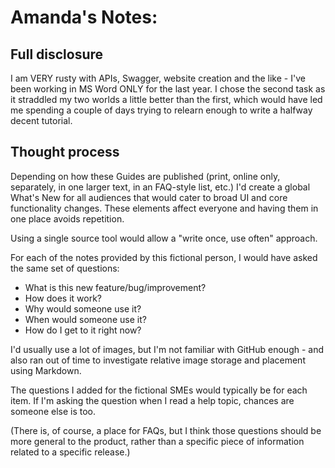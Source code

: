 # Amanda's Notes:

## Full disclosure

I am VERY rusty with APIs, Swagger, website creation and the like - I've been working in MS Word ONLY for the last year. I chose the second task as it straddled my two worlds a little better than the first, which would have led me spending a couple of days trying to relearn enough to write a halfway decent tutorial. 

## Thought process
Depending on how these Guides are published (print, online only, separately, in one larger text, in an FAQ-style list, etc.) I'd create a global What's New for all audiences that would cater to broad UI and core functionality changes. These elements affect everyone and having them in one place avoids repetition. 

Using a single source tool would allow a "write once, use often" approach. 

For each of the notes provided by this fictional person, I would have asked the same set of questions: 

* What is this new feature/bug/improvement? 
* How does it work?
* Why would someone use it? 
* When would someone use it? 
* How do I get to it right now? 

I'd usually use a lot of images, but I'm not familiar with GitHub enough - and also ran out of time to investigate relative image storage and placement using Markdown. 


The questions I added for the fictional SMEs would typically be for each item. If I'm asking the question when I read a help topic, chances are someone else is too. 

(There is, of course, a place for FAQs, but I think those questions should be more general to the product, rather than a specific piece of information related to a specific release.)
